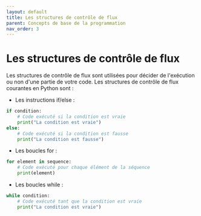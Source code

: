 ```yaml
---
layout: default
title: Les structures de contrôle de flux
parent: Concepts de base de la programmation
nav_order: 3
---
```


# Les structures de contrôle de flux
Les structures de contrôle de flux sont utilisées pour décider de l'exécution ou non d'une partie de votre code. Les structures de contrôle de flux courantes en Python sont :
- Les instructions if/else :
```python
if condition:
    # Code exécuté si la condition est vraie
    print("La condition est vraie")
else:
    # Code exécuté si la condition est fausse
    print("La condition est fausse")
```
- Les boucles for :
```python
for element in sequence:
    # Code exécuté pour chaque élément de la séquence
    print(element)
```
- Les boucles while :
```python
while condition:
    # Code exécuté tant que la condition est vraie
    print("La condition est vraie")
```
